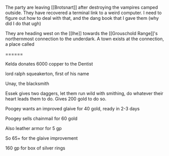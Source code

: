 The party are leaving [[Brotsnart]] after destroying the vampires camped outside. They have recovered a terminal link to a weird computer. I need to figure out how to deal with that, and the dang book that I gave them (why did I do that ugh)

They are heading west on the [[Ihe]] towards the [[Grouschold Range]]'s northernmost connection to the underdark. A town exists at the connection, a place called 

======

Kelda donates 6000 copper to the Dentist

lord ralph squeakerton, first of his name

Unay, the blacksmith

Essek gives two daggers, let them run wild with smithing, do whatever their heart leads them to do. Gives 200 gold to do so.

Poogey wants an improved glaive for 40 gold, ready in 2-3 days

Poogey sells chainmail for 60 gold

Also leather armor for 5 gp

So 65+ for the glaive improvement

160 gp for box of silver rings